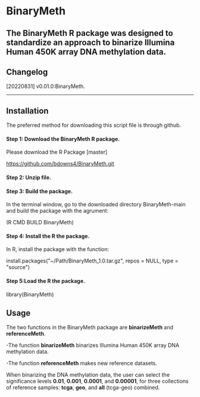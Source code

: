 # BinaryMeth


The BinaryMeth R package was designed to standardize an approach to binarize Illumina Human 450K array DNA methylation data.
---

## Changelog
[20220831] v0.01.0:BinaryMeth.

---

## Installation

The preferred method for downloading this script file is through github.


#### Step 1: Download the BinaryMeth R package.

Please download the R Package [master] 

https://github.com/bdowns4/BinaryMeth.git

#### Step 2: Unzip file.


#### Step 3: Build the package.

In the terminal window, go to the downloaded directory BinaryMeth-main and build the package with the agrument:

(R CMD BUILD BinaryMeth)

#### Step 4: Install the R the package.

In R, install the package with the function:

install.packages("~/Path/BinaryMeth_1.0.tar.gz", repos = NULL, type = "source")

#### Step 5:Load the R the package.

library(BinaryMeth)

## Usage

The two functions in the BinaryMeth package are **binarizeMeth** and **referenceMeth**.

-The function **binarizeMeth** binarizes Illumina Human 450K array DNA methylation data.

-The function **referenceMeth** makes new reference datasets.

When binarizing the DNA methylation data, the user can select the significance levels **0.01**, **0.001**, **0.0001**, and **0.00001**, for three collections of reference samples: **tcga**, **geo**, and **all** (tcga-geo) combined.
